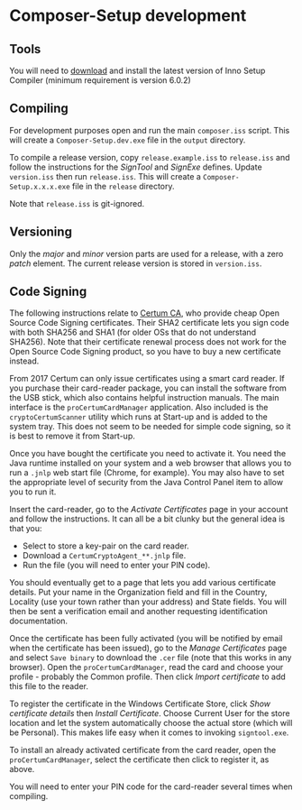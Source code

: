 # Composer-Setup development

## Tools
You will need to [download](http://www.jrsoftware.org/isdl.php) and install the latest version of
Inno Setup Compiler (minimum requirement is version 6.0.2)

## Compiling
For development purposes open and run the main `composer.iss` script. This will create a
`Composer-Setup.dev.exe` file in the `output` directory.

To compile a release version, copy `release.example.iss` to `release.iss` and follow the
instructions for the *SignTool* and *SignExe* defines. Update `version.iss` then run `release.iss`.
This will create a `Composer-Setup.x.x.x.exe` file in the `release` directory.

Note that `release.iss` is git-ignored.

## Versioning
Only the _major_ and _minor_ version parts are used for a release, with a zero _patch_ element. The
current release version is stored in `version.iss`.

## Code Signing
The following instructions relate to [Certum CA](https://en.sklep.certum.pl), who provide cheap
Open Source Code Signing certificates. Their SHA2 certificate lets you sign code with both SHA256
and SHA1 (for older OSs that do not understand SHA256). Note that their certificate renewal process
does not work for the Open Source Code Signing product, so you have to buy a new certificate instead.

From 2017 Certum can only issue certificates using a smart card reader. If you purchase their
card-reader package, you can install the software from the USB stick, which  also contains helpful
instruction manuals. The main interface is the `proCertumCardManager` application. Also included is
the `cryptoCertumScanner` utility which runs at Start-up and is added to the system tray. This does
not seem to be needed for simple code signing, so it is best to remove it from Start-up.

Once you have bought the certificate you need to activate it. You need the Java runtime installed
on your system and a web browser that allows you to run a `.jnlp` web start file (Chrome, for
example). You may also have to set the appropriate level of security from the Java Control Panel
item to allow you to run it.

Insert the card-reader, go to the _Activate Certificates_ page in your account and follow the
instructions. It can all be a bit clunky but the general idea is that you:

* Select to store a key-pair on the card reader.
* Download a `CertumCryptoAgent_**.jnlp` file.
* Run the file (you will need to enter your PIN code).

You should eventually get to a page that lets you add various certificate details. Put your name in
the Organization field and fill in the Country, Locality (use your town rather than your address)
and State fields. You will then be sent a verification email and another requesting identification
documentation.

Once the certificate has been fully activated (you will be notified by email when the certificate
has been issued), go to the _Manage Certificates_ page and select `Save binary` to download the
`.cer` file (note that this works in any browser). Open the `proCertumCardManager`, read the card
and choose your profile - probably the Common profile. Then click _Import certificate_ to add this
file to the reader.

To register the certificate in the Windows Certificate Store, click _Show certificate details_ then
_Install Certificate_. Choose Current User for the store location and let the system automatically
choose the actual store (which will be Personal). This makes life easy when it comes to invoking
`signtool.exe`.

To install an already activated certificate from the card reader, open the `proCertumCardManager`,
select the certificate then click to register it, as above.

You will need to enter your PIN code for the card-reader several times when compiling.
